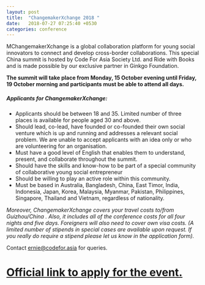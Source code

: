 ```yaml
---
layout: post
title:  "ChangemakerXchange 2018 "
date:   2018-07-27 07:25:40 +0530
categories: conference
---
```


MChangemakerXchange is a global collaboration platform for young social innovators to connect and develop cross-border collaborations. This special China summit is hosted by Code For Asia Society Ltd. and Ride with Books and is made possible by our exclusive partner in Ginkgo Foundation.

__The summit will take place from Monday, 15 October evening until Friday, 19 October morning and participants must be able to attend all days.__



##### Applicants for ChangemakerXchange:

- Applicants should be between 18 and 35. Limited number of three places is available for people aged 30 and above.
- Should lead, co-lead, have founded or co-founded their own social venture which is up and running and addresses a relevant social problem. We are unable to accept applicants with an idea only or who are volunteering for an organisation.
- Must have a good level of English that enables them to understand, present, and collaborate throughout the summit.
- Should have the skills and know-how to be part of a special community of collaborative young social entrepreneur
- Should be willing to play an active role within this community.
- Must be based in Australia, Bangladesh, China, East Timor, India, Indonesia, Japan, Korea, Malaysia, Myanmar, Pakistan, Philippines, Singapore, Thailand and Vietnam, regardless of nationality.


*Moreover, ChangemakerXchange covers your travel costs to/from Guizhou/China . Also, it includes all of the conference costs for all four nights and five days. Foreigners will also need to cover own visa costs. (A limited number of stipends in special cases are available upon request. If you really do require a stipend please let us know in the application form).*



Contact ernie@codefor.asia for queries.


# [Official link to apply for the event.](http://changemakerxchange.com/apply/)
